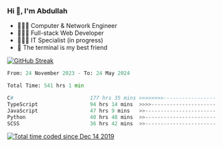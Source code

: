 <h3>Hi 👋, I'm Abdullah</h3>

- 👷🏼‍♂️ Computer & Network Engineer
- 👨🏻‍💻 Full-stack Web Developer
- 👨🏻‍💻 IT Specialist (in progress)
- 🖤 The terminal is my best friend

[![GitHub Streak](https://streak-stats.demolab.com?user=al3bad&theme=transparent&date_format=j%20M%5B%20Y%5D)](https://git.io/streak-stats)

<!--START_SECTION:waka-->

```python
From: 24 November 2023 - To: 24 May 2024

Total Time: 541 hrs 1 min

C#                         177 hrs 35 mins >>>>>>>>-----------------   32.49 %
TypeScript                 94 hrs 14 mins  >>>>---------------------   17.24 %
JavaScript                 47 hrs 9 mins   >>-----------------------   08.63 %
Python                     40 hrs 48 mins  >>-----------------------   07.47 %
SCSS                       36 hrs 42 mins  >>-----------------------   06.72 %
```

<!--END_SECTION:waka-->

<p>
  <a href="https://wakatime.com/@ce2a2aac-0d6b-4d65-b864-8a4bcaf12967"><img src="https://wakatime.com/badge/user/ce2a2aac-0d6b-4d65-b864-8a4bcaf12967.svg" alt="Total time coded since Dec 14 2019" /></a>
</p>

